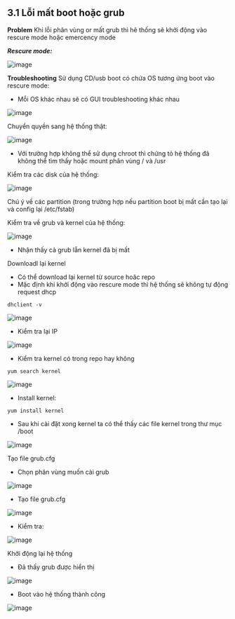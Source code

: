 ## 3.1 Lỗi mất boot hoặc grub

**Problem**
Khi lỗi phân vùng or mất grub thì hê thống sẽ khởi động vào rescure mode hoặc emercency mode

***Rescure mode:***

![image](https://user-images.githubusercontent.com/58085885/137612376-409d7c6f-1740-404c-b55e-2bc26175c783.png)

**Troubleshooting**
Sử dụng CD/usb boot có chứa OS tương ứng boot vào rescure mode:
- Mỗi OS khác nhau sẽ có GUI troubleshooting khác nhau

![image](https://user-images.githubusercontent.com/58085885/137617858-3071ea26-dc82-46b6-9c09-0e465fee5ef3.png)

Chuyển quyền sang hệ thống thật:

![image](https://user-images.githubusercontent.com/58085885/137617890-ee7b9590-4cd4-4641-ae85-545bf6e268f1.png)

- Với trường hợp không thể sử dụng chroot thì chứng tỏ hệ thống đã không thể tìm thấy hoặc mount phân vùng / và /usr

Kiểm tra các disk của hệ thống:

![image](https://user-images.githubusercontent.com/58085885/137617904-7acf47bb-c8f2-45c9-aa97-87956b8917ff.png)

Chú ý về các partition (trong trường hợp nếu partition boot bị mất cần tạo lại và config lại /etc/fstab)

Kiểm tra về grub và kernel của hệ thống:

![image](https://user-images.githubusercontent.com/58085885/137617919-f4de5b9f-0090-431f-bff4-d43331a395f3.png)

- Nhận thấy cả grub lẫn kernel đã bị mất

Downloadl lại kernel
- Có thể download lại kernel từ source hoăc repo
- Mặc định khi khởi động vào rescure mode thì hệ thống sẽ không tự động request dhcp
```
dhclient -v
```
![image](https://user-images.githubusercontent.com/58085885/137617966-e2e2cf59-dd45-4a34-ab23-1b4724f9400b.png)

- Kiểm tra lại IP

![image](https://user-images.githubusercontent.com/58085885/137617974-b48000b3-2042-4063-825f-b2ba1ab25a6d.png)

- Kiểm tra kernel có trong repo hay không

```
yum search kernel
```

![image](https://user-images.githubusercontent.com/58085885/137617995-5247e3cb-2619-47f1-80fe-de0bb8354714.png)

- Install kernel:
```
yum install kernel
```

- Sau khi cài đặt xong kernel ta có thể thấy các file kernel trong thư mục /boot

![image](https://user-images.githubusercontent.com/58085885/137618111-aae786a9-8d5d-4080-ad0d-aeec2b1fc7f8.png)

Tạo file grub.cfg

- Chọn phân vùng muốn cài grub

![image](https://user-images.githubusercontent.com/58085885/137618165-9d90e0df-1fc8-4a6d-9889-7feb40216488.png)

- Tạo file grub.cfg

![image](https://user-images.githubusercontent.com/58085885/137618870-60cb9430-cac7-477b-9671-eb50ac82e54e.png)

- Kiểm tra:

![image](https://user-images.githubusercontent.com/58085885/137618948-5bdc425c-bfd4-4ce3-8766-c7fc46aa6626.png)

Khởi động lại hệ thống
- Đã thấy grub được hiển thị

![image](https://user-images.githubusercontent.com/58085885/137618973-8a63a3d8-1801-4eee-abf1-b9ce5a0df3ab.png)

- Boot vào hệ thống thành công

![image](https://user-images.githubusercontent.com/58085885/137619017-28a74d88-0d05-4176-9c5a-b9a04ba7f290.png)
